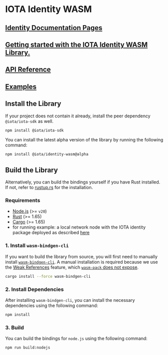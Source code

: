 # IOTA Identity WASM

## [Identity Documentation Pages](https://docs.iota.org/iota-identity)

## [Getting started with the IOTA Identity WASM Library.](https://docs.iota.org/iota-identity/getting-started/wasm)

## [API Reference](https://wiki.iota.org/identity.rs/libraries/wasm/api_reference)

## [Examples](https://github.com/iotaledger/identity.rs/blob/wasm-v1.6.0-alpha/bindings/wasm/identity_wasm/examples/README.md)

## Install the Library

If your project does not contain it already, install the peer dependency `@iota/iota-sdk` as well.

```bash npm2yarn
npm install @iota/iota-sdk
```

You can install the latest alpha version of the library by running the following command:

```bash npm2yarn
npm install @iota/identity-wasm@alpha
```

## Build the Library

Alternatively, you can build the bindings yourself if you have Rust installed. If not, refer
to [rustup.rs](https://rustup.rs) for the installation.

### Requirements

- [Node.js](https://nodejs.org/en) (>= `v20`)
- [Rust](https://www.rust-lang.org/) (>= 1.65)
- [Cargo](https://doc.rust-lang.org/cargo/) (>= 1.65)
- for running example: a local network node with the IOTA identity package deployed as described [here](./local-network-setup.md)

### 1. Install `wasm-bindgen-cli`

If you want to build the library from source,
you will first need to manually install [`wasm-bindgen-cli`](https://github.com/rustwasm/wasm-bindgen).
A manual installation is required because we use the [Weak References](https://rustwasm.github.io/wasm-bindgen/reference/weak-references.html) feature,
which [`wasm-pack` does not expose](https://github.com/rustwasm/wasm-pack/issues/930).

```bash
cargo install --force wasm-bindgen-cli
```

### 2. Install Dependencies

After installing `wasm-bindgen-cli`, you can install the necessary dependencies using the following command:

```bash
npm install
```

### 3. Build

You can build the bindings for `node.js` using the following command:

```bash npm2yarn
npm run build:nodejs
```

<!--

You can build the bindings for the `web` using the following command:

```bash npm2yarn
npm run build:web
```

-->
